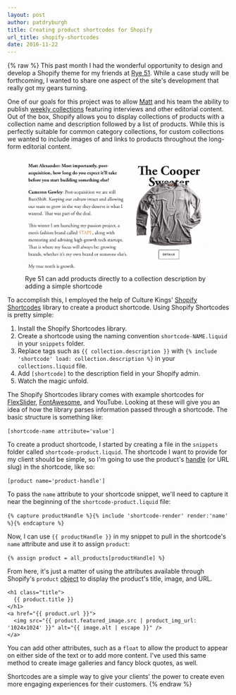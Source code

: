 ```yaml
---
layout: post
author: patdryburgh
title: Creating product shortcodes for Shopify
url_title: shopify-shortcodes
date: 2016-11-22
---
```


{% raw %}
This past month I had the wonderful opportunity to design and develop a Shopify theme for my friends at [Rye 51][1]. While a case study will be forthcoming, I wanted to share one aspect of the site's development that really got my gears turning.

One of our goals for this project was to allow [Matt][6] and his team the ability to publish [weekly collections][7] featuring interviews and other editorial content. Out of the box, Shopify allows you to display collections of products with a collection name and description followed by a list of products. While this is perfectly suitable for common category collections, for custom collections we wanted to include images of and links to products throughout the long-form editorial content.

<figure class="extra-wide">
  <img src="/images/uploads/inline-product.jpg" alt="Inline Product" />
  <figcaption>Rye 51 can add products directly to a collection description by adding a simple shortcode</figcaption>
</figure>

To accomplish this, I employed the help of Culture Kings' [Shopify Shortcodes][2] library to create a product shortcode. Using Shopify Shortcodes is pretty simple:

1. Install the Shopify Shortcodes library.
2. Create a shortcode using the naming convention `shortcode-NAME.liquid` in your `snippets` folder.
3. Replace tags such as `{{ collection.description }}` with `{% include 'shortcode' load: collection.description %}` in your `collections.liquid` file.
4. Add `[shortcode]` to the description field in your Shopify admin.
5. Watch the magic unfold.

The Shopify Shortcodes library comes with example shortcodes for [FlexSlider][3], [FontAwesome][4], and YouTube. Looking at these will give you an idea of how the library parses information passed through a shortcode. The basic structure is something like:

`[shortcode-name attribute='value']`

To create a product shortcode, I started by creating a file in the `snippets` folder called `shortcode-product.liquid`. The shortcode I want to provide for my client should be simple, so I'm going to use the product's [handle][8] (or URL slug) in the shortcode, like so:

`[product name='product-handle']`

To pass the `name` attribute to your shortcode snippet, we'll need to capture it near the beginning of the `shortcode-product.liquid` file: 

`{% capture productHandle %}{% include 'shortcode-render' render:'name' %}{% endcapture %}`

Now, I can use `{{ productHandle }}` in my snippet to pull in the shortcode's `name` attribute and use it to assign `product`:

`{% assign product = all_products[productHandle] %}`

From here, it's just a matter of using the attributes available through Shopify's `product` [object][5] to display the product's title, image, and URL.

    <h1 class="title">
      {{ product.title }}
    </h1>
    <a href="{{ product.url }}">
      <img src="{{ product.featured_image.src | product_img_url: '1024x1024' }}" alt="{{ image.alt | escape }}" />
    </a>

You can add other attributes, such as a `float` to allow the product to appear on either side of the text or to add more content. I've used this same method to create image galleries and fancy block quotes, as well.

Shortcodes are a simple way to give your clients' the power to create even more engaging experiences for their customers.
{% endraw %}

[1]: http://rye51.com
[2]: https://github.com/culturekings/shopify-shortcodes
[3]: https://woocommerce.com/flexslider/
[4]: http://fontawesome.io
[5]: https://help.shopify.com/themes/liquid/objects/product
[6]: http://twitter.com/mattalexander
[7]: https://rye51.com/collections/
[8]: https://help.shopify.com/themes/liquid/objects/product#product-handle
